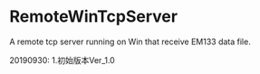# RemoteWinTcpServer
A remote tcp server running on Win that receive EM133 data file.

20190930:
1.初始版本Ver_1.0
